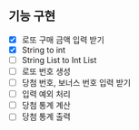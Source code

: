## 기능 구현
- [x] 로또 구매 금액 입력 받기
- [x] String to int
- [ ] String List to Int List
- [ ] 로또 번호 생성
- [ ] 당첨 번호, 보너스 번호 입력 받기
- [ ] 입력 예외 처리
- [ ] 당첨 통계 계산
- [ ] 당첨 통계 출력